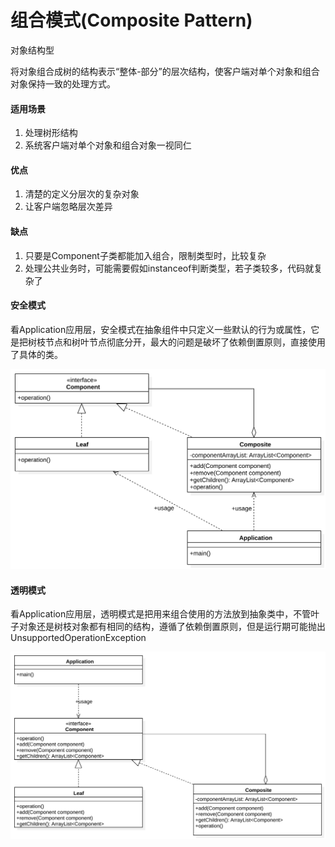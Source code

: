 # 组合模式(Composite Pattern)

对象结构型  

将对象组合成树的结构表示“整体-部分”的层次结构，使客户端对单个对象和组合对象保持一致的处理方式。


#### 适用场景

1. 处理树形结构
2. 系统客户端对单个对象和组合对象一视同仁

#### 优点

1. 清楚的定义分层次的复杂对象
2. 让客户端忽略层次差异

#### 缺点

1. 只要是Component子类都能加入组合，限制类型时，比较复杂
2. 处理公共业务时，可能需要假如instanceof判断类型，若子类较多，代码就复杂了

#### 安全模式

看Application应用层，安全模式在抽象组件中只定义一些默认的行为或属性，它是把树枝节点和树叶节点彻底分开，最大的问题是破坏了依赖倒置原则，直接使用了具体的类。

![类图](https://github.com/1065763582/java-design-patterns/blob/master/src/resources/img/composite-safe.svg)

#### 透明模式

看Application应用层，透明模式是把用来组合使用的方法放到抽象类中，不管叶子对象还是树枝对象都有相同的结构，遵循了依赖倒置原则，但是运行期可能抛出UnsupportedOperationException

![类图](https://github.com/1065763582/java-design-patterns/blob/master/src/resources/img/omposite-transparent.svg)